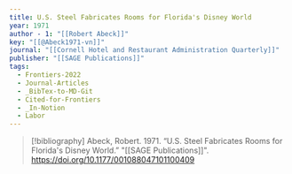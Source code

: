 ```yaml
---
title: U.S. Steel Fabricates Rooms for Florida's Disney World
year: 1971
author - 1: "[[Robert Abeck]]"
key: "[[@Abeck1971-vn]]"
journal: "[[Cornell Hotel and Restaurant Administration Quarterly]]"
publisher: "[[SAGE Publications]]"
tags:
  - Frontiers-2022
  - Journal-Articles
  - _BibTex-to-MD-Git
  - Cited-for-Frontiers
  - _In-Notion
  - Labor
---
```


> [!bibliography]
> Abeck, Robert. 1971. “U.S. Steel Fabricates Rooms for Florida's Disney World.” "[[SAGE Publications]]". https://doi.org/10.1177/001088047101100409